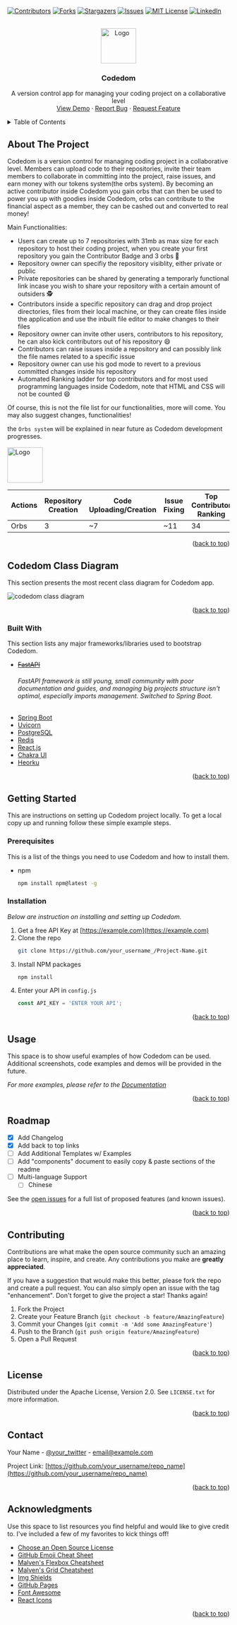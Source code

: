 <div id="top"></div>




<!-- PROJECT SHIELDS -->
[![Contributors][contributors-shield]][contributors-url]
[![Forks][forks-shield]][forks-url]
[![Stargazers][stars-shield]][stars-url]
[![Issues][issues-shield]][issues-url]
[![MIT License][license-shield]][license-url]
[![LinkedIn][linkedin-shield]][linkedin-url]



<!-- PROJECT LOGO -->
<br />
<div align="center">
  <a href="https://github.com/othneildrew/Best-README-Template">
    <img src="https://i.ibb.co/JkM2vPx/image-removebg-preview.png" alt="Logo" width="80" height="80">
  </a>

  <h3 align="center">Codedom</h3>

  <p align="center">
    A version control app for managing your coding project on a collaborative level
    <br />
    <a href="https://github.com">View Demo</a>
    ·
    <a href="https://github.com">Report Bug</a>
    ·
    <a href="https://github.com">Request Feature</a>
  </p>
</div>



<!-- TABLE OF CONTENTS -->
<details>
  <summary>Table of Contents</summary>
  <ol>
    <li>
      <a href="#about-the-project">About The Project</a>
      <ul>
        <li><a href="#codedom-class-diagram">Codedom Class Diagram</a></li>
      </ul>
      <ul>
        <li><a href="#built-with">Built With</a></li>
      </ul>
    </li>
    <li>
      <a href="#getting-started">Getting Started</a>
      <ul>
        <li><a href="#prerequisites">Prerequisites</a></li>
        <li><a href="#installation">Installation</a></li>
      </ul>
    </li>
    <li><a href="#usage">Usage</a></li>
    <li><a href="#roadmap">Roadmap</a></li>
    <li><a href="#contributing">Contributing</a></li>
    <li><a href="#license">License</a></li>
    <li><a href="#contact">Contact</a></li>
    <li><a href="#acknowledgments">Acknowledgments</a></li>
  </ol>
</details>



<!-- ABOUT THE PROJECT -->
## About The Project

<!-- [![Product Name Screen Shot][product-screenshot]](https://example.com) -->
Codedom is a version control for managing coding project in a collaborative level. Members can upload code to their repositories, invite their team members to collaborate in committing into the project, raise issues, and earn money with our tokens system(the orbs system). By becoming an active contributor inside Codedom you gain orbs that can then be used to power you up with goodies inside Codedom, orbs can contribute to the financial aspect as a member, they can be cashed out and converted to real money!  

Main Functionalities:
* Users can create up to 7 repositories with 31mb as max size for each repository to host their coding project, when you create your first repository you gain the Contributor Badge and 3 orbs :1st_place_medal:
* Repository owner can specifiy the repository visiblity, either private or public
* Private repositories can be shared by generating a temporarly functional link incase you wish to share your repository with a certain amount of outsiders :detective: 
* Contributors inside a specific repository can drag and drop project directories, files from their local machine, or they can create files inside the application and use the inbuilt file editor to make changes to their files
* Repository owner can invite other users, contributors to his repository, he can also kick contributors out of his repository :smile:
* Contributors can raise issues inside a repository and can possibly link the file names related to a specific issue  
* Repository owner can use his god mode to revert to a previous committed changes inside his repository
* Automated Ranking ladder for top contributors and for most used programming languages inside Codedom, note that HTML and CSS will not be counted :smile:

Of course, this is not the file list for our functionalities, more will come. You may also suggest changes, functionalities!

the `Orbs system` will be explained in near future as Codedom development progresses.
<br />
<br />
<img src="https://i.ibb.co/rM3x0sn/72809ca40400f990e323d0880ef14cf1-removebg-preview-1.png" alt="Logo" width="80" height="auto">

Actions | Repository Creation | Code Uploading/Creation | Issue Fixing | Top Contributor Ranking  
--- | --- | --- | --- |--- 
Orbs | 3 | ~7 | ~11 | 34 

<p align="right">(<a href="#top">back to top</a>)</p>


## Codedom Class Diagram
This section presents the most recent class diagram for Codedom app.

![codedom class diagram](https://i.ibb.co/RbgHBf6/Version-Control-CD.png)

<p align="right">(<a href="#top">back to top</a>)</p>

### Built With

This section lists any major frameworks/libraries used to bootstrap Codedom.

* ~~[FastAPI](https://fastapi.tiangolo.com/)~~ <h6>FastAPI framework is still young, small community with poor documentation and guides, and managing big projects structure isn't optimal, especially imports management. Switched to Spring Boot.</h6>
* [Spring Boot](https://spring.io/projects/spring-boot)
* [Uvicorn](https://www.uvicorn.org/)
* [PostgreSQL](https://www.postgresql.org/)
* [Redis](https://redis.io/)
* [React.js](https://reactjs.org/)
* [Chakra UI](https://chakra-ui.com/)
* [Heorku](https://www.heroku.com/)

<p align="right">(<a href="#top">back to top</a>)</p>


<!-- GETTING STARTED -->
## Getting Started

This are instructions on setting up Codedom project locally.
To get a local copy up and running follow these simple example steps.

### Prerequisites

This is a list of the things you need to use Codedom and how to install them.
* npm
  ```sh
  npm install npm@latest -g
  ```

### Installation

_Below are instruction on installing and setting up Codedom._

1. Get a free API Key at [https://example.com](https://example.com)
2. Clone the repo
   ```sh
   git clone https://github.com/your_username_/Project-Name.git
   ```
3. Install NPM packages
   ```sh
   npm install
   ```
4. Enter your API in `config.js`
   ```js
   const API_KEY = 'ENTER YOUR API';
   ```

<p align="right">(<a href="#top">back to top</a>)</p>



<!-- USAGE EXAMPLES -->
## Usage

This space is to show useful examples of how Codedom can be used. Additional screenshots, code examples and demos will be provided in the future. 

_For more examples, please refer to the [Documentation](https://example.com)_

<p align="right">(<a href="#top">back to top</a>)</p>



<!-- ROADMAP -->
## Roadmap

- [x] Add Changelog
- [x] Add back to top links
- [ ] Add Additional Templates w/ Examples
- [ ] Add "components" document to easily copy & paste sections of the readme
- [ ] Multi-language Support
    - [ ] Chinese

See the [open issues](https://github.com/Sedki-ISET-SO/codedom/issues) for a full list of proposed features (and known issues).

<p align="right">(<a href="#top">back to top</a>)</p>



<!-- CONTRIBUTING -->
## Contributing

Contributions are what make the open source community such an amazing place to learn, inspire, and create. Any contributions you make are **greatly appreciated**.

If you have a suggestion that would make this better, please fork the repo and create a pull request. You can also simply open an issue with the tag "enhancement".
Don't forget to give the project a star! Thanks again!

1. Fork the Project
2. Create your Feature Branch (`git checkout -b feature/AmazingFeature`)
3. Commit your Changes (`git commit -m 'Add some AmazingFeature'`)
4. Push to the Branch (`git push origin feature/AmazingFeature`)
5. Open a Pull Request

<p align="right">(<a href="#top">back to top</a>)</p>



<!-- LICENSE -->
## License

Distributed under the Apache License, Version 2.0. See `LICENSE.txt` for more information.

<p align="right">(<a href="#top">back to top</a>)</p>



<!-- CONTACT -->
## Contact

Your Name - [@your_twitter](https://twitter.com/your_username) - email@example.com

Project Link: [https://github.com/your_username/repo_name](https://github.com/your_username/repo_name)

<p align="right">(<a href="#top">back to top</a>)</p>



<!-- ACKNOWLEDGMENTS -->
## Acknowledgments

Use this space to list resources you find helpful and would like to give credit to. I've included a few of my favorites to kick things off!

* [Choose an Open Source License](https://choosealicense.com)
* [GitHub Emoji Cheat Sheet](https://www.webpagefx.com/tools/emoji-cheat-sheet)
* [Malven's Flexbox Cheatsheet](https://flexbox.malven.co/)
* [Malven's Grid Cheatsheet](https://grid.malven.co/)
* [Img Shields](https://shields.io)
* [GitHub Pages](https://pages.github.com)
* [Font Awesome](https://fontawesome.com)
* [React Icons](https://react-icons.github.io/react-icons/search)

<p align="right">(<a href="#top">back to top</a>)</p>



<!-- MARKDOWN LINKS & IMAGES -->
<!-- https://www.markdownguide.org/basic-syntax/#reference-style-links -->
[contributors-shield]: https://img.shields.io/github/contributors/Sedki-ISET-SO/codedom.svg?style=for-the-badge
[contributors-url]: https://github.com/Sedki-ISET-SO/codedom/graphs/contributors
[forks-shield]: https://img.shields.io/github/forks/Sedki-ISET-SO/codedom.svg?style=for-the-badge
[forks-url]: https://github.com/Sedki-ISET-SO/codedom/network/members
[stars-shield]: https://img.shields.io/github/stars/Sedki-ISET-SO/codedom.svg?style=for-the-badge
[stars-url]: https://github.com/Sedki-ISET-SO/codedom/stargazers
[issues-shield]: https://img.shields.io/github/issues/Sedki-ISET-SO/codedom.svg?style=for-the-badge
[issues-url]: https://github.com//Sedki-ISET-SO/codedom/issues
[license-shield]: https://img.shields.io/github/license/Sedki-ISET-SO/codedom.svg?style=for-the-badge
[license-url]: https://github.com/Sedki-ISET-SO/codedom/blob/master/LICENSE.txt
[linkedin-shield]: https://img.shields.io/badge/-LinkedIn-black.svg?style=for-the-badge&logo=linkedin&colorB=555
[linkedin-url]: https://linkedin.com/in/codedom
[product-screenshot]: images/screenshot.png
